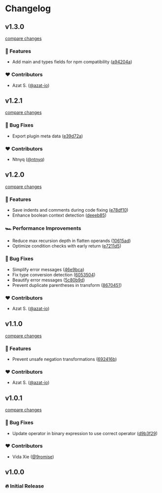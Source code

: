# Changelog

## v1.3.0

[compare changes](https://github.com/azat-io/eslint-plugin-de-morgan/compare/v1.2.1...v1.3.0)

### 🚀 Features

- Add main and types fields for npm compatibility ([a94204a](https://github.com/azat-io/eslint-plugin-de-morgan/commit/a94204a))

### ❤️ Contributors

- Azat S. ([@azat-io](https://github.com/azat-io))

## v1.2.1

[compare changes](https://github.com/azat-io/eslint-plugin-de-morgan/compare/v1.2.0...v1.2.1)

### 🐞 Bug Fixes

- Export plugin meta data ([e39d72a](https://github.com/azat-io/eslint-plugin-de-morgan/commit/e39d72a))

### ❤️ Contributors

- Ntnyq ([@ntnyq](https://github.com/ntnyq))

## v1.2.0

[compare changes](https://github.com/azat-io/eslint-plugin-de-morgan/compare/v1.1.0...v1.2.0)

### 🚀 Features

- Save indents and comments during code fixing ([e78df10](https://github.com/azat-io/eslint-plugin-de-morgan/commit/e78df10))
- Enhance boolean context detection ([deeeb85](https://github.com/azat-io/eslint-plugin-de-morgan/commit/deeeb85))

### 🏎 Performance Improvements

- Reduce max recursion depth in flatten operands ([10615ad](https://github.com/azat-io/eslint-plugin-de-morgan/commit/10615ad))
- Optimize condition checks with early return ([e7211d5](https://github.com/azat-io/eslint-plugin-de-morgan/commit/e7211d5))

### 🐞 Bug Fixes

- Simplify error messages ([46e9bca](https://github.com/azat-io/eslint-plugin-de-morgan/commit/46e9bca))
- Fix type conversion detection ([6053504](https://github.com/azat-io/eslint-plugin-de-morgan/commit/6053504))
- Beautify error messages ([5c80b9d](https://github.com/azat-io/eslint-plugin-de-morgan/commit/5c80b9d))
- Prevent duplicate parentheses in transform ([8670451](https://github.com/azat-io/eslint-plugin-de-morgan/commit/8670451))

### ❤️ Contributors

- Azat S. ([@azat-io](https://github.com/azat-io))

## v1.1.0

[compare changes](https://github.com/azat-io/eslint-plugin-de-morgan/compare/v1.0.1...v1.1.0)

### 🚀 Features

- Prevent unsafe negation transformations ([692416b](https://github.com/azat-io/eslint-plugin-de-morgan/commit/692416b))

### ❤️ Contributors

- Azat S. ([@azat-io](http://github.com/azat-io))

## v1.0.1

[compare changes](https://github.com/azat-io/eslint-plugin-de-morgan/compare/v1.0.0...v1.0.1)

### 🐞 Bug Fixes

- Update operator in binary expression to use correct operator ([d9b3f29](https://github.com/azat-io/eslint-plugin-de-morgan/commit/d9b3f29))

### ❤️ Contributors

- Vida Xie ([@9romise](http://github.com/9romise))

## v1.0.0

### 🔥️️ Initial Release

